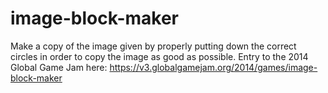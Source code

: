# image-block-maker

Make a copy of the image given by properly putting down the correct circles in order to copy the image as good as possible. Entry to the 2014 Global Game Jam here: https://v3.globalgamejam.org/2014/games/image-block-maker
